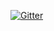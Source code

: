 [![Gitter](https://badges.gitter.im/umdjm/HomeWrecker.svg)](https://gitter.im/umdjm/HomeWrecker?utm_source=badge&utm_medium=badge&utm_campaign=pr-badge)
